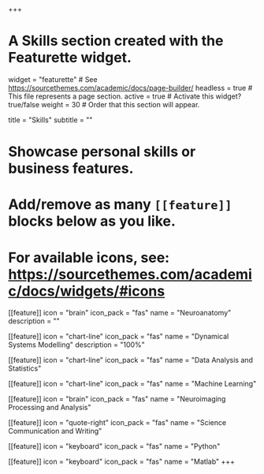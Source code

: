 +++
# A Skills section created with the Featurette widget.
widget = "featurette"  # See https://sourcethemes.com/academic/docs/page-builder/
headless = true  # This file represents a page section.
active = true  # Activate this widget? true/false
weight = 30  # Order that this section will appear.

title = "Skills"
subtitle = ""

# Showcase personal skills or business features.
# 
# Add/remove as many `[[feature]]` blocks below as you like.
# 
# For available icons, see: https://sourcethemes.com/academic/docs/widgets/#icons

[[feature]]
  icon = "brain"
  icon_pack = "fas"
  name = "Neuroanatomy"
  description = ""
  
[[feature]]
  icon = "chart-line"
  icon_pack = "fas"
  name = "Dynamical Systems Modelling"
  description = "100%"  
  
[[feature]]
  icon = "chart-line"
  icon_pack = "fas"
  name = "Data Analysis and Statistics"
  
[[feature]]
  icon = "chart-line"
  icon_pack = "fas"
  name = "Machine Learning"
  
[[feature]]
  icon = "brain"
  icon_pack = "fas"
  name = "Neuroimaging Processing and Analysis"
  
[[feature]]
  icon = "quote-right"
  icon_pack = "fas"
  name = "Science Communication and Writing"

[[feature]]
  icon = "keyboard"
  icon_pack = "fas"
  name = "Python"
  
[[feature]]
  icon = "keyboard"
  icon_pack = "fas"
  name = "Matlab"
+++
